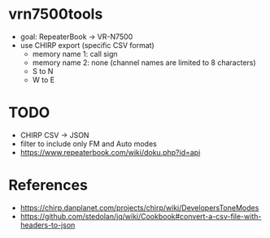 # vrn7500tools

- goal: RepeaterBook -> VR-N7500
- use CHIRP export (specific CSV format)
  - memory name 1: call sign
  - memory name 2: none (channel names are limited to 8 characters)
  - S to N
  - W to E

# TODO

- CHIRP CSV -> JSON
- filter to include only FM and Auto modes
- https://www.repeaterbook.com/wiki/doku.php?id=api

# References

- https://chirp.danplanet.com/projects/chirp/wiki/DevelopersToneModes
- https://github.com/stedolan/jq/wiki/Cookbook#convert-a-csv-file-with-headers-to-json
